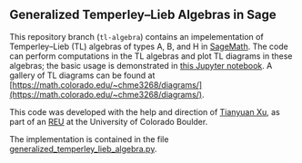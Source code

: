 ## Generalized Temperley&ndash;Lieb Algebras in Sage

This repository branch (`tl-algebra`) contains an impelementation of Temperley&ndash;Lieb (TL) algebras of types A, B, and H in [SageMath](https://www.sagemath.org/).
The code can perform computations in the TL algebras and plot TL diagrams in these algebras; the basic usage is demonstrated in [this Jupyter notebook](https://math.colorado.edu/~chme3268/research/tlnotebookdemo).
A gallery of TL diagrams can be found at [https://math.colorado.edu/~chme3268/diagrams/](https://math.colorado.edu/~chme3268/diagrams/).

This code was developed with the help and direction of [Tianyuan Xu](https://math.colorado.edu/~tixu6187/), as part of an [REU](https://math.colorado.edu/~tixu6187/srm2020.html) at the University of Colorado Boulder.

The implementation is contained in the file [generalized_temperley_lieb_algebra.py](src/sage/combinat/generalized_temperley_lieb_algebra.py).
